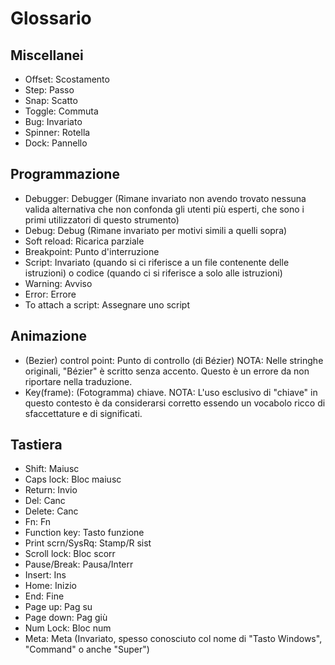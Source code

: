 # Glossario

## Miscellanei 
 - Offset: Scostamento
 - Step: Passo
 - Snap: Scatto
 - Toggle: Commuta
 - Bug: Invariato
 - Spinner: Rotella
 - Dock: Pannello

## Programmazione
 - Debugger: Debugger (Rimane invariato non avendo trovato nessuna valida alternativa che non confonda gli utenti più esperti, che sono i primi utilizzatori di questo strumento)
 - Debug: Debug (Rimane invariato per motivi simili a quelli sopra)
 - Soft reload: Ricarica parziale
 - Breakpoint: Punto d'interruzione
 - Script: Invariato (quando si ci riferisce a un file contenente delle istruzioni) o codice (quando ci si riferisce a solo alle istruzioni)
 - Warning: Avviso
 - Error: Errore
 - To attach a script: Assegnare uno script

## Animazione
 - (Bezier) control point: Punto di controllo (di Bézier) NOTA: Nelle stringhe originali, "Bézier" è scritto senza accento. Questo è un errore da non riportare nella traduzione.
 - Key(frame): (Fotogramma) chiave. NOTA: L'uso esclusivo di "chiave" in questo contesto è da considerarsi corretto essendo un vocabolo ricco di sfaccettature e di significati.

## Tastiera
 - Shift: Maiusc
 - Caps lock: Bloc maiusc
 - Return: Invio
 - Del: Canc
 - Delete: Canc
 - Fn: Fn
 - Function key: Tasto funzione
 - Print scrn/SysRq: Stamp/R sist
 - Scroll lock: Bloc scorr
 - Pause/Break: Pausa/Interr
 - Insert: Ins
 - Home: Inizio
 - End: Fine
 - Page up: Pag su
 - Page down: Pag giù
 - Num Lock: Bloc num
 - Meta: Meta (Invariato, spesso conosciuto col nome di "Tasto Windows", "Command" o anche "Super")
